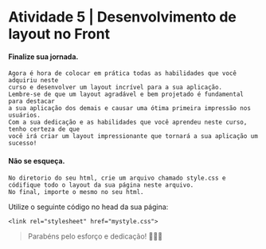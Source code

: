# Atividade 5 | Desenvolvimento de layout no Front

#### Finalize sua jornada.

```
Agora é hora de colocar em prática todas as habilidades que você adquiriu neste
curso e desenvolver um layout incrível para a sua aplicação.
Lembre-se de que um layout agradável e bem projetado é fundamental para destacar
a sua aplicação dos demais e causar uma ótima primeira impressão nos usuários. 
Com a sua dedicação e as habilidades que você aprendeu neste curso, tenho certeza de que
você irá criar um layout impressionante que tornará a sua aplicação um sucesso!
```

#### Não se esqueça.

````
No diretorio do seu html, crie um arquivo chamado style.css e 
códifique todo o layout da sua página neste arquivo.
No final, importe o mesmo no seu html.
````

Utilize o seguinte código no head da sua página:
```
<link rel="stylesheet" href="mystyle.css">
```

> Parabéns pelo esforço e dedicação! 🎉🎉🎉
